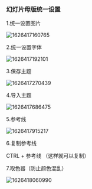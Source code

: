 ### 幻灯片母版统一设置

1.统一设置图片

![1626417160765](C:\Users\fengpan\AppData\Roaming\Typora\typora-user-images\1626417160765.png)

2.统一设置字体

![1626417192101](C:\Users\fengpan\AppData\Roaming\Typora\typora-user-images\1626417192101.png)

3.保存主题

![1626417270439](C:\Users\fengpan\AppData\Roaming\Typora\typora-user-images\1626417270439.png)

4.导入主题

![1626417686475](C:\Users\fengpan\AppData\Roaming\Typora\typora-user-images\1626417686475.png)

5.参考线

![1626417915217](C:\Users\fengpan\AppData\Roaming\Typora\typora-user-images\1626417915217.png)

6.复制参考线

CTRL + 参考线 （这样就可以复制）

7.取色器（防止颜色混乱）

![1626418060990](C:\Users\fengpan\AppData\Roaming\Typora\typora-user-images\1626418060990.png)